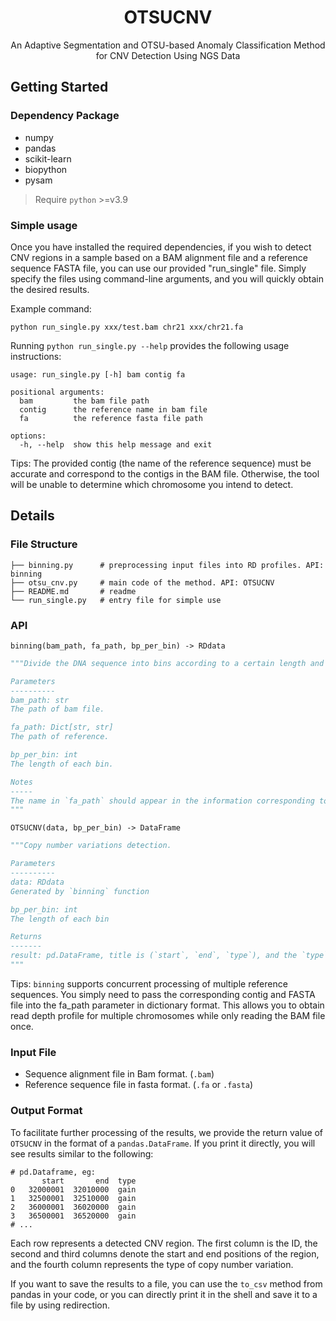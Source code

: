 <h1 align="center">
OTSUCNV
</h1>
<p align="center">
An Adaptive Segmentation and OTSU-based Anomaly Classification Method for CNV Detection Using NGS Data
</p>

## Getting Started

### Dependency Package

- numpy
- pandas
- scikit-learn
- biopython
- pysam

> Require `python` >=v3.9

### Simple usage

Once you have installed the required dependencies, if you wish to detect CNV regions in a sample based on a BAM alignment file and a reference sequence FASTA file, you can use our provided "run_single" file. Simply specify the files using command-line arguments, and you will quickly obtain the desired results.

Example command:

```shell
python run_single.py xxx/test.bam chr21 xxx/chr21.fa
```

Running `python run_single.py --help` provides the following usage instructions:
```shell
usage: run_single.py [-h] bam contig fa

positional arguments:
  bam         the bam file path
  contig      the reference name in bam file
  fa          the reference fasta file path

options:
  -h, --help  show this help message and exit
```

Tips: The provided contig (the name of the reference sequence) must be accurate and correspond to the contigs in the BAM file. Otherwise, the tool will be unable to determine which chromosome you intend to detect.

## Details

### File Structure

```shell
├── binning.py      # preprocessing input files into RD profiles. API: binning
├── otsu_cnv.py     # main code of the method. API: OTSUCNV
├── README.md       # readme
└── run_single.py   # entry file for simple use
```

### API

`binning(bam_path, fa_path, bp_per_bin) -> RDdata`
```python
"""Divide the DNA sequence into bins according to a certain length and calculate the RD value of each bin.

Parameters
----------
bam_path: str
The path of bam file.

fa_path: Dict[str, str]
The path of reference.

bp_per_bin: int
The length of each bin.

Notes
-----
The name in `fa_path` should appear in the information corresponding to the bam file, otherwise an exception will be thrown.
"""
```

`OTSUCNV(data, bp_per_bin) -> DataFrame`
```python
"""Copy number variations detection.

Parameters
----------
data: RDdata
Generated by `binning` function

bp_per_bin: int
The length of each bin

Returns
-------
result: pd.DataFrame, title is (`start`, `end`, `type`), and the `type` contains (gain|loss)
"""
```

Tips: `binning` supports concurrent processing of multiple reference sequences. You simply need to pass the corresponding contig and FASTA file into the fa_path parameter in dictionary format. This allows you to obtain read depth profile for multiple chromosomes while only reading the BAM file once.

### Input File

- Sequence alignment file in Bam format. (`.bam`)
- Reference sequence file in fasta format. (`.fa` or `.fasta`)

### Output Format

To facilitate further processing of the results, we provide the return value of `OTSUCNV` in the format of a `pandas.DataFrame`. If you print it directly, you will see results similar to the following:

```shell
# pd.Dataframe, eg:
       start       end  type
0   32000001  32010000  gain
1   32500001  32510000  gain
2   36000001  36020000  gain
3   36500001  36520000  gain
# ...
```

Each row represents a detected CNV region. The first column is the ID, the second and third columns denote the start and end positions of the region, and the fourth column represents the type of copy number variation.

If you want to save the results to a file, you can use the `to_csv` method from pandas in your code, or you can directly print it in the shell and save it to a file by using redirection.
